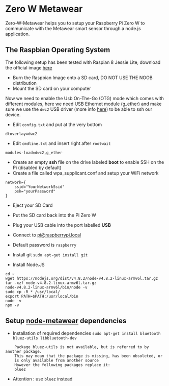 # Zero W Metawear 

Zero-W-Metawear helps you to setup your Raspberry Pi Zero W to communicate with the Metawear smart sensor through a node.js application.


## The Raspbian Operating System

The following setup has been tested with Raspian 8 Jessie Lite, download the official image [here](http://downloads.raspberrypi.org/raspbian_lite/images/raspbian_lite-2017-04-10/)

- Burn the Raspbian Image onto a SD card, DO NOT USE THE NOOB distribution
- Mount the SD card on your computer

Now we need to enable the Usb On-The-Go (OTG) mode which comes with different modules, here we need USB Ethernet module (g_ether) and make sure we use the `dwc2` USB driver (more info [here](https://gist.github.com/gbaman/50b6cca61dd1c3f88f41)) to be able to ssh our device.

- Edit `config.txt` and put at the very bottom 

```
dtoverlay=dwc2
```

- Edit `cmdline.txt` and insert right after `rootwait` 

```
modules-load=dwc2,g_ether
```

- Create an empty **ssh** file on the drive labeled **boot** to enable SSH on the Pi (disabled by default)
- Create a file called wpa_supplicant.conf and setup your WiFi network

```
network={
	ssid="YourNetworkSsid"
	psk="yourPassword"
}
```

- Eject your SD Card
- Put the SD card back into the Pi Zero W
- Plug your USB cable into the port labelled **USB**
- Connect to pi@raspberrypi.local
- Default password is `raspberry`
- Install git `sudo apt-get install git`

- Install Node.JS 

```
cd ~
wget https://nodejs.org/dist/v4.8.2/node-v4.8.2-linux-armv6l.tar.gz
tar -xzf node-v4.8.2-linux-armv6l.tar.gz
node-v4.8.2-linux-armv6l/bin/node -v
sudo cp -R * /usr/local/
export PATH=$PATH:/usr/local/bin
node -v
npm -v

```

## Setup [node-metawear](https://www.npmjs.com/package/node-metawear) dependencies

- Installation of required dependencies `sudo apt-get install bluetooth bluez-utils libbluetooth-dev`
```
	Package bluez-utils is not available, but is referred to by another package.
	This may mean that the package is missing, has been obsoleted, or
	is only available from another source
	However the following packages replace it:
  	bluez
```
- Attention : use `bluez` instead


